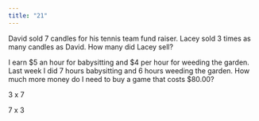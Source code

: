 ```yaml
---
title: "21"
---
```

David sold 7 candles for his tennis team fund raiser. Lacey sold 3 times as many candles as David. How many did Lacey sell?

I earn $5 an hour for babysitting and $4 per hour for weeding the garden. Last week I did 7 hours babysitting and 6 hours weeding the garden. How much more money do I need to buy a game that costs $80.00?

3 x 7

7 x 3

